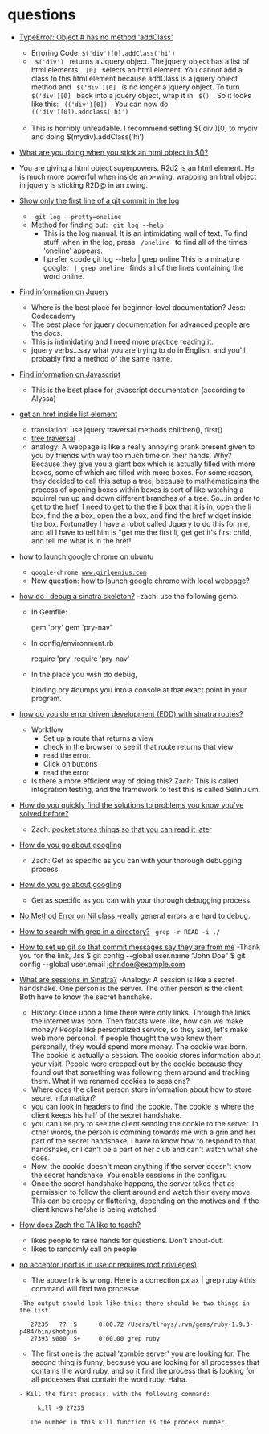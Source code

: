 questions
=========

- [TypeError: Object #<HTMLDivElement> has no method 'addClass'](http://stackoverflow.com/questions/6409039/jquery-each-this)
   - Erroring Code: <code>$('div')[0].addClass('hi') </code>
   - <code> $('div') </code> returns a Jquery object. The jquery object has a list of html elements. <code> [0] </code> selects an html element.  You cannot add a class to this html element because addClass is a jquery object method and <code> $('div')[0] </code> is no longer a jquery object.  To turn <code> $('div')[0] </code> back into a jquery object, wrap it in <code> $() </code>.  So it looks like this: <code> $($('div')[0]) </code>.  You can now do <code> $($('div')[0]).addclass('hi') </code>.  
   - This is horribly unreadable. I recommend setting $('div')[0] to mydiv and doing $(mydiv).addClass('hi')  

 - [What are you doing when you stick an html object in $()?]()
  - You are giving a html object superpowers.  R2d2 is an html element.  He is much more powerful when inside an x-wing.  wrapping an html object in jquery is sticking R2D@ in an xwing.



- [Show only the first line of a git commit in the log]()
   - <code> git log --pretty=oneline </code>
   - Method for finding out: <code> git log --help </code>  
      - This is the log manual. It is an intimidating wall of text. To find stuff, when in the log, press <code> /oneline </code> to find all of the times  'oneline' appears.  
      - I prefer <code git log --help | grep online </code>  This is a minature google:  <code> | grep oneline </code> finds all of the lines containing the word online.

- [Find information on Jquery](http://jquery.com/) 
  - Where is the best place for beginner-level documentation?  Jess: Codecademy
  - The best place for jquery documentation for advanced people are the docs. 
  - This is intimidating and I need more practice reading it. 
  - jquery verbs...say what you are trying to do in English, and you'll probably find a method of the same name.  
 
- [Find information on Javascript](https://developer.mozilla.org/en-US/docs/Web/JavaScript)
   - This is the best place for javascript documentation (according to Alyssa) 

- [get an href inside list element]() 
  - translation: use jquery traversal methods children(), first()
  - [tree traversal](https://api.jquery.com/category/traversing/tree-traversal/)
  - analogy: A webpage is like a really annoying prank present given to you by friends with way too much time on their hands.  Why? Because they give you a giant box which is actually filled with more boxes, some of which are filled with more boxes.  For some reason, they decided to call this setup a tree, because to mathemeticains the process of opening boxes within boxes is sort of like watching a squirrel run up and down different branches of a tree.  So...in order to get to the href, I need to get to the the li box that it is in, open the li box, find the a box, open the a box, and find the href widget inside the box. Fortunatley I have a robot called Jquery to do this for me, and all I have to tell him is "get me the first li, get get it's first child, and tell me what is in the href!
 

- [how to launch google chrome on ubuntu](http://ubuntuforums.org/showthread.php?t=1385182)
  - <code>google-chrome www.girlgenius.com</code>
  - New question: how to launch google chrome with local webpage? 
 
- [how do I debug a sinatra skeleton?](https://github.com/tararoys/DBC_Sinatra_Skeleton)
   -zach: use the following gems.
   - In Gemfile: 
      
        gem 'pry'
        gem 'pry-nav'
       
      
   - In config/environment.rb
      
        require 'pry'
        require 'pry-nav'
      
   - In the place you wish do debug, 
    
        binding.pry #dumps you into a console at that exact point in your program.


- [how do you do error driven development (EDD) with sinatra routes?]()
   - Workflow
     - Set up a route that returns a view
     - check in the browser to see if that route returns that view
     - read the error.
     - Click on buttons
     - read the error
   - Is there a more efficient way of doing this?  Zach: This is called integration testing, and the framework to test this is called Selinuium. 

- [How do you quickly find the solutions to problems you know you've solved before?]()
   - Zach: [pocket stores things so that you can read it later](http://getpocket.com/) 

- [How do you go about googling]()
  - Zach: Get as specific as you can with your thorough debugging process.
 
- [How do you go about googling]()
  - Get as specific as you can with your thorough debugging process. 

- [No Method Error on Nil class](http://www.ruby-doc.org/core-2.1.0/NoMethodError.html)
  -really general errors are hard to debug.  

- [How to search with grep in a directory?](Ksolo)
    <code> grep -r READ -i ./ </code>

- [How to set up git so that commit messages say they are from me](http://git-scm.com/book/en/Getting-Started-First-Time-Git-Setup)
   -Thank you for the link, Jss 
      $ git config --global user.name "John Doe"
      $ git config --global user.email johndoe@example.com

- [What are sessions in Sinatra?]()
  -Analogy: A session is like a secret handshake. One person is the server. The other person is the client.  Both have to know the secret hanshake. 
  - History:  Once upon a time there were only links.  Through the links the internet was born. Then fatcats were like, how can we make money?  People like personalized service, so they said, let's make web more personal. If people thought the web knew them personally, they would spend more money.  The cookie was born.  The cookie is actually a session. The cookie stores information about your visit.  People were creeped out by the cookie because they found out that something was following them around and tracking them.  What if we renamed cookies to sessions?  
   - Where does the client person store information about how to store secret information?  
   - you can look in headers to find the cookie.  The cookie is where the client keeps his half of the secret handshake. 
   - you can use pry to see the client sending the cookie to the server.  In other words, the person is comming towards me with a grin and her part of the secret handshake, I have to know how to respond to that handshake, or I can't be a part of her club and can't watch what she does.  
   - Now, the cookie doesn't mean anything if the server doesn't know the secret handshake.  You enable sessions in the config.ru
   - Once the secret handshake happens, the server takes that as permission to follow the client around and watch their every move. This can be creepy or flattering, depending on the motives and if the client knows he/she is being watched. 

  

- [How does Zach the TA like to teach?]()
   - likes people to raise hands for questions. Don't shout-out. 
   - likes to randomly call on people 

- [no acceptor (port is in use or requires root privileges)](https://github.com/tararoys/SurveyDBC/blob/TLR/Tests/README.md#no-acceptor-port-is-in-use-or-requires-root-privileges)
     - The above link is wrong. Here is a correction
         px ax | grep ruby #this command will find two processe

      -The output should look like this: there should be two things in the list 
  
         27235   ??  S      0:00.72 /Users/tlroys/.rvm/gems/ruby-1.9.3-p484/bin/shotgun      
         27393 s000  S+     0:00.00 grep ruby
   
     - The first one is the actual 'zombie server' you are looking for. The second thing is funny, because you are looking for all processes that contains the word ruby, and so it find the process that is looking for all processes that contain the word ruby. Haha. 
     
      - Kill the first process. with the following command: 
      
           kill -9 27235
          
         The number in this kill function is the process number. 
   
         
